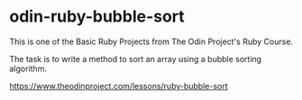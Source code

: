 # odin-ruby-bubble-sort
This is one of the Basic Ruby Projects from The Odin Project's Ruby Course.

The task is to write a method to sort an array using a bubble sorting algorithm. 

https://www.theodinproject.com/lessons/ruby-bubble-sort

